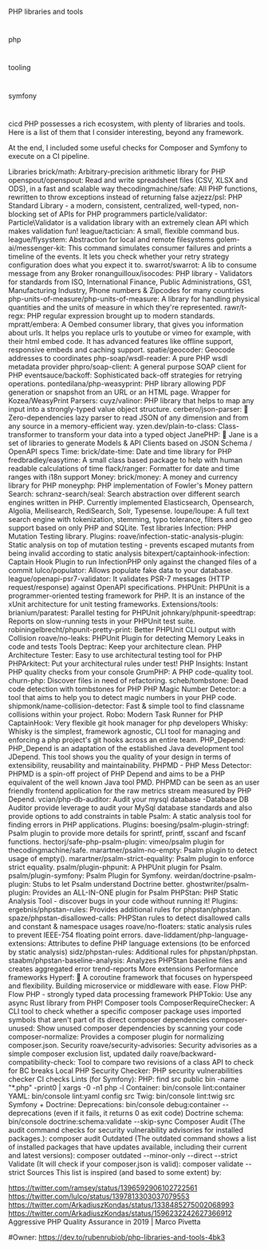 PHP libraries and tools
#
php
#
tooling
#
symfony
#
cicd
PHP possesses a rich ecosystem, with plenty of libraries and tools. Here is a list of them that I consider interesting, beyond any framework.

At the end, I included some useful checks for Composer and Symfony to execute on a CI pipeline.

Libraries
brick/math: Arbitrary-precision arithmetic library for PHP
openspout/openspout: Read and write spreadsheet files (CSV, XLSX and ODS), in a fast and scalable way
thecodingmachine/safe: All PHP functions, rewritten to throw exceptions instead of returning false
azjezz/psl: PHP Standard Library - a modern, consistent, centralized, well-typed, non-blocking set of APIs for PHP programmers
particle/validator: Particle\Validator is a validation library with an extremely clean API which makes validation fun!
league/tactician: A small, flexible command bus.
league/flysystem: Abstraction for local and remote filesystems
golem-ai/messenger-kit: This command simulates consumer failures and prints a timeline of the events. It lets you check whether your retry strategy configuration does what you expect it to.
swarrot/swarrot: A lib to consume message from any Broker
ronanguilloux/isocodes: PHP library - Validators for standards from ISO, International Finance, Public Administrations, GS1, Manufacturing Industry, Phone numbers & Zipcodes for many countries
php-units-of-measure/php-units-of-measure: A library for handling physical quantities and the units of measure in which they're represented.
rawr/t-regx: PHP regular expression brought up to modern standards.
mpratt/embera: A Oembed consumer library, that gives you information about urls. It helps you replace urls to youtube or vimeo for example, with their html embed code. It has advanced features like offline support, responsive embeds and caching support.
spatie/geocoder: Geocode addresses to coordinates
php-soap/wsdl-reader: A pure PHP wsdl metadata provider
phpro/soap-client: A general purpose SOAP client for PHP
eventsauce/backoff: Sophisticated back-off strategies for retrying operations.
pontedilana/php-weasyprint: PHP library allowing PDF generation or snapshot from an URL or an HTML page. Wrapper for Kozea/WeasyPrint
Parsers:
cuyz/valinor: PHP library that helps to map any input into a strongly-typed value object structure.
cerbero/json-parser: 🧩 Zero-dependencies lazy parser to read JSON of any dimension and from any source in a memory-efficient way.
yzen.dev/plain-to-class: Class-transformer to transform your data into a typed object
JanePHP: 🌱 Jane is a set of libraries to generate Models & API Clients based on JSON Schema / OpenAPI specs
Time:
brick/date-time: Date and time library for PHP
fredbradley/easytime: A small class based package to help with human readable calculations of time
flack/ranger: Formatter for date and time ranges with i18n support
Money:
brick/money: A money and currency library for PHP
moneyphp: PHP implementation of Fowler's Money pattern
Search:
schranz-search/seal: Search abstraction over different search engines written in PHP. Currently implemented Elasticsearch, Opensearch, Algolia, Meilisearch, RediSearch, Solr, Typesense.
loupe/loupe: A full text search engine with tokenization, stemming, typo tolerance, filters and geo support based on only PHP and SQLite.
Test libraries
Infection: PHP Mutation Testing library. Plugins:
roave/infection-static-analysis-plugin: Static analysis on top of mutation testing - prevents escaped mutants from being invalid according to static analysis
bitexpert/captainhook-infection: Captain Hook Plugin to run InfectionPHP only against the changed files of a commit
lulco/populator: Allows populate fake data to your database.
league/openapi-psr7-validator: It validates PSR-7 messages (HTTP request/response) against OpenAPI specifications.
PHPUnit: PHPUnit is a programmer-oriented testing framework for PHP. It is an instance of the xUnit architecture for unit testing frameworks. Extensions/tools:
brianium/paratest: Parallel testing for PHPUnit
johnkary/phpunit-speedtrap: Reports on slow-running tests in your PHPUnit test suite.
robiningelbrecht/phpunit-pretty-print: Better PHPUnit CLI output with Collision
roave/no-leaks: PHPUnit Plugin for detecting Memory Leaks in code and tests
Tools
Deptrac: Keep your architecture clean.
PHP Architecture Tester: Easy to use architectural testing tool for PHP
PHPArkitect: Put your architectural rules under test!
PHP Insights: Instant PHP quality checks from your console
GrumPHP: A PHP code-quality tool.
churn-php: Discover files in need of refactoring.
scheb/tombstone: Dead code detection with tombstones for PHP
PHP Magic Number Detector: a tool that aims to help you to detect magic numbers in your PHP code.
shipmonk/name-collision-detector: Fast & simple tool to find classname collisions within your project.
Robo: Modern Task Runner for PHP
CaptainHook: Very flexible git hook manager for php developers
Whisky: Whisky is the simplest, framework agnostic, CLI tool for managing and enforcing a php project's git hooks across an entire team.
PHP_Depend: PHP_Depend is an adaptation of the established Java development tool JDepend. This tool shows you the quality of your design in terms of extensibility, reusability and maintainability.
PHPMD - PHP Mess Detector: PHPMD is a spin-off project of PHP Depend and aims to be a PHP equivalent of the well known Java tool PMD. PHPMD can be seen as an user friendly frontend application for the raw metrics stream measured by PHP Depend.
vcian/php-db-auditor: Audit your mysql database -Database DB Auditor provide leverage to audit your MySql database standards and also provide options to add constraints in table
Psalm: A static analysis tool for finding errors in PHP applications. Plugins:
boesing/psalm-plugin-stringf: Psalm plugin to provide more details for sprintf, printf, sscanf and fscanf functions.
hectorj/safe-php-psalm-plugin: vimeo/psalm plugin for thecodingmachine/safe.
marartner/psalm-no-empty: Psalm plugin to detect usage of empty().
marartner/psalm-strict-equality: Psalm plugin to enforce strict equality.
psalm/plugin-phpunit: A PHPUnit plugin for Psalm.
psalm/plugin-symfony: Psalm Plugin for Symfony.
weirdan/doctrine-psalm-plugin: Stubs to let Psalm understand Doctrine better.
ghostwriter/psalm-plugin: Provides an ALL-IN-ONE plugin for Psalm
PHPStan: PHP Static Analysis Tool - discover bugs in your code without running it! Plugins:
ergebnis/phpstan-rules: Provides additional rules for phpstan/phpstan.
spaze/phpstan-disallowed-calls: PHPStan rules to detect disallowed calls and constant & namespace usages
roave/no-floaters: static analysis rules to prevent IEEE-754 floating point errors.
dave-liddament/php-language-extensions: Attributes to define PHP language extensions (to be enforced by static analysis)
sidz/phpstan-rules: Additional rules for phpstan/phpstan.
staabm/phpstan-baseline-analysis: Analyzes PHPStan baseline files and creates aggregated error trend-reports
More extensions
Performance frameworks
Hyperf: 🚀 A coroutine framework that focuses on hyperspeed and flexibility. Building microservice or middleware with ease.
Flow PHP: Flow PHP - strongly typed data processing framework
PHPTokio: Use any async Rust library from PHP!
Composer tools
ComposerRequireChecker: A CLI tool to check whether a specific composer package uses imported symbols that aren't part of its direct composer dependencies
composer-unused: Show unused composer dependencies by scanning your code
composer-normalize: Provides a composer plugin for normalizing composer.json.
Security
roave/security-advisories: Security advisories as a simple composer exclusion list, updated daily
roave/backward-compatibility-check: Tool to compare two revisions of a class API to check for BC breaks
Local PHP Security Checker: PHP security vulnerabilities checker
CI checks
Lints (for Symfony):
PHP: find src public bin -name "*.php" -print0 | xargs -0 -n1 php -l
Container: bin/console lint:container
YAML: bin/console lint:yaml config src
Twig: bin/console lint:twig src
Symfony + Doctrine:
Deprecations: bin/console debug:container --deprecations (even if it fails, it returns 0 as exit code)
Doctrine schema: bin/console doctrine:schema:validate --skip-sync
Composer
Audit (The audit command checks for security vulnerability advisories for installed packages.): composer audit
Outdated (The outdated command shows a list of installed packages that have updates available, including their current and latest versions): composer outdated --minor-only --direct --strict
Validate (It will check if your composer.json is valid): composer validate --strict
Sources
This list is inspired (and based to some extent) by:

https://twitter.com/ramsey/status/1396592906102722561
https://twitter.com/lulco/status/1397813303037079553
https://twitter.com/ArkadiuszKondas/status/1338485275002068993
https://twitter.com/ArkadiuszKondas/status/1596232242627366912
Aggressive PHP Quality Assurance in 2019 | Marco Pivetta

#Owner:
https://dev.to/rubenrubiob/php-libraries-and-tools-4bk3
